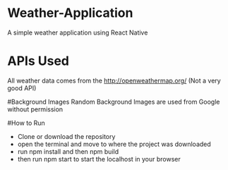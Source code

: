# Weather-Application
A simple weather application using React Native 

# APIs Used 
All weather data comes from the http://openweathermap.org/ (Not a very good API)

#Background Images
Random Background Images are used from Google without permission

#How to Run
+ Clone or download the repository
+ open the terminal and move to where the project was downloaded 
+ run npm install and then npm build
+ then run npm start to start the localhost in your browser 



